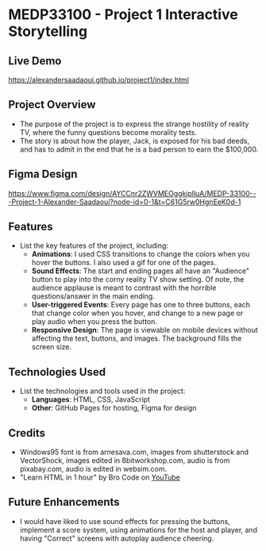 # MEDP33100 - Project 1 Interactive Storytelling

## Live Demo

https://alexandersaadaoui.github.io/project1/index.html

## Project Overview

- The purpose of the project is to express the strange hostility of reality TV, where the funny questions become morality tests.
- The story is about how the player, Jack, is exposed for his bad deeds, and has to admit in the end that he is a bad person to earn the $100,000.

## Figma Design

https://www.figma.com/design/AYCCnr2ZWVMEOggkiplluA/MEDP-33100---Project-1-Alexander-Saadaoui?node-id=0-1&t=C61G5rw0HgnEeK0d-1

## Features

- List the key features of the project, including:
    - **Animations**: I used CSS transitions to change the colors when you hover the buttons. I also used a gif for one of the pages.
    - **Sound Effects**: The start and ending pages all have an "Audience" button to play into the corny reality TV show setting. Of note, the audience applause is meant to contrast with the horrible questions/answer in the main ending.
    - **User-triggered Events**: Every page has one to three buttons, each that change color when you hover, and change to a new page or play audio when you press the button.
    - **Responsive Design**: The page is viewable on mobile devices without affecting the text, buttons, and images. The background fills the screen size.

## Technologies Used

- List the technologies and tools used in the project:
    - **Languages**: HTML, CSS, JavaScript
    - **Other**: GitHub Pages for hosting, Figma for design

## Credits

- Windows95 font is from arnesava.com, images from shutterstock and VectorShock, images edited in 8bitworkshop.com, audio is from pixabay.com, audio is edited in websim.com.
- "Learn HTML in 1 hour" by Bro Code on [YouTube](https://youtu.be/HD13eq_Pmp8?si=MHDKmEBOdBhggS5d)

## Future Enhancements

- I would have liked to use sound effects for pressing the buttons, implement a score system, using animations for the host and player, and having "Correct" screens with autoplay audience cheering.
